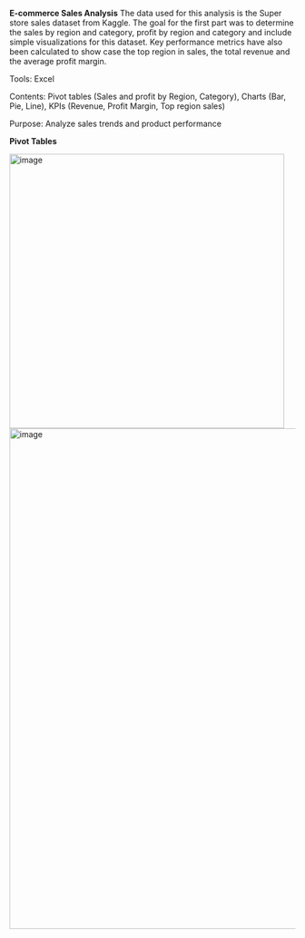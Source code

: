**E-commerce Sales Analysis**
The data used for this analysis is the Super store sales dataset from Kaggle. The goal for the first part was to determine the sales by region and category, profit by region and category and include simple visualizations for this dataset. Key performance metrics have also been calculated to show case the top region in sales, the total revenue and the average profit margin.


Tools: Excel

Contents: Pivot tables (Sales and profit by Region, Category), Charts (Bar, Pie, Line), KPIs (Revenue, Profit Margin, Top region sales)

Purpose: Analyze sales trends and product performance

**Pivot Tables**

<img width="484" alt="image" src="https://github.com/user-attachments/assets/dfa13d99-5003-4263-a5e6-cbec4bcf6128" />


<img width="883" alt="image" src="https://github.com/user-attachments/assets/be54e4e2-d85d-4123-afb0-af0c858f3570" />
